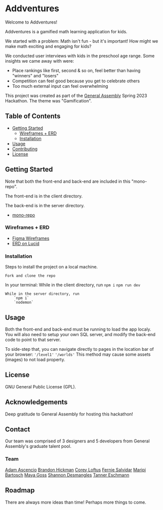 # Addventures

Welcome to Addventures!

Addventures is a gamified math learning application for kids.

We started with a problem: Math isn't fun - but it's important! How might we make math exciting and engaging for kids?

We conducted user interviews with kids in the preschool age range. Some insights we came away with were:
- Place rankings like first, second & so on, feel better than having "winners" and "losers"
- Competition can feel good because you get to celebrate others
- Too much external input can feel overwhelming



This project was created as part of the [General Assembly](https://generalassemb.ly) Spring 2023 Hackathon. The theme was "Gamification".

## Table of Contents

- [Getting Started](#getting-started)
  - [Wireframes + ERD](#design)
  - [Installation](#installation)
- [Usage](#usage)
- [Contributing](#contributing)
- [License](#license)

## Getting Started

Note that both the front-end and back-end are included in this "mono-repo".

The front-end is in the client directory.

The back-end is in the server directory.

- [mono-repo](https://github.com/TannerEsch/Addventures)

### Wireframes + ERD
- [Figma Wireframes](https://www.figma.com/file/c4pwe7VldO8a8KCT7BUmVT/Addventures?node-id=32-399&t=tmhsTpP1d6yy1L1K-0)
- [ERD on Lucid](https://lucid.app/lucidchart/c10a82ca-8afb-4308-9a33-f938932c9e5c/edit?invitationId=inv_cec4e048-e08f-4f23-a2ac-30ced984af86&page=0_0#)

### Installation

Steps to install the project on a local machine.

`Fork and clone the repo`

In your terminal:
    While in the client directory, run
        `npm i`
        `npm run dev`

    While in the server directory, run
        `npm i`
        `nodemon`

## Usage

Both the front-end and back-end must be running to load the app localy. 
You will also need to setup your own SQL server, and modify the back-end code to point to that server.

To side-step that, you can navigate directly to pages in the location bar of your browser:
    `'/level1'`
    `'/worlds'`
    This method may cause some assets (images) to not load property.

## License

GNU General Public License (GPL).

## Acknowledgements

Deep gratitude to General Assembly for hosting this hackathon!

## Contact

Our team was comprised of 3 designers and 5 developers from General Assembly's graduate talent pool.

### Team
[Adam Ascencio](ascencioadam@gmail.com)
[Brandon Hickman](branhickman@gmail.com)
[Corey Loftus](coreyloftus@gmail.com)
[Fernie Salvidar](fernthedesigner@gmail.com)
[Maripi Bartosch](mariapazmaluenda@gmail.com)
[Maya Goss](mcabrams@gmail.com)
[Shannon Desmangles](shdesmangles@gmail.com)
[Tanner Eschmann](eschmanntanner@gmail.com)

## Roadmap

There are always more ideas than time! Perhaps more things to come.